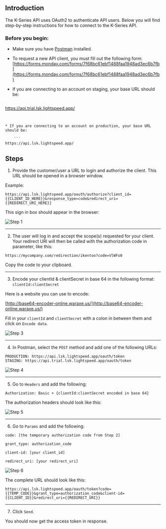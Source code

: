 ## Introduction

The K-Series API uses OAuth2 to authenticate API users. Below you will find step-by-step instructions for how to connect to the K-Series API.


### Before you begin:



* Make sure you have [Postman](https://www.postman.com/downloads/) installed.

* To request a new API client, you must fill out the following form: [https://forms.monday.com/forms/7f68bc61ebf1488faa1948ad3ec6b7fb](https://forms.monday.com/forms/7f68bc61ebf1488faa1948ad3ec6b7fb)

* If you are connecting to an account on staging, your base URL should be:

  ```
https://api.trial.lsk.lightspeed.app/
```


* If you are connecting to an account on production, your base URL should be:

    ```
https://api.lsk.lightspeed.app/
```




## Steps



1. Provide the customer/user a URL to login and authorize the client. This URL should be opened in a browser window.

  Example:

  ```
https://api.lsk.lightspeed.app/oauth/authorize?client_id={{CLIENT_ID_HERE}}&response_type=code&redirect_uri={{REDIRECT_URI_HERE}}
```


  This sign in box should appear in the browser:

  ![Step 1](step1.png "step1")

***

2. The user will log in and accept the scope(s) requested for your client. Your redirect URI will then be called with the authorization code in parameter, like this:


  ```
https://mycompany.com/redirection/ikentoo?code=VlWFo0
```


Copy the code to your clipboard.

***

3. Encode your clientId & clientSecret in base 64 in the following format: `clientId:clientSecret`

Here is a website you can use to encode:

[http://base64-encoder-online.waraxe.us/](http://base64-encoder-online.waraxe.us/)

Fill in your `clientId` and `clientSecret` with a colon in between them and click on `Encode data`.


![Step 3](step3.png "step3")

***

4. In Postman, select the `POST` method and add one of the following URLs:

```
PRODUCTION: https://api.lsk.lightspeed.app/oauth/token
STAGING: https://api.trial.lsk.lightspeed.app/oauth/token
```

![Step 4](step4.png "step4")

***

5. Go to `Headers` and add the following:

```
Authorization: Basic + {clientId:clientSecret encoded in base 64}
```

The authorization headers should look like this:


![Step 5](step5.png "step5")

***

6. Go to `Params` and add the following:

```
code: [the temporary authorization code from Step 2]

grant_type: authorization_code

client-id: [your client_id]

redirect_uri: [your redirect_uri]

```

![Step 6](step6.png "step6")


The complete URL should look like this:


```
https://api.lsk.lightspeed.app/oauth/token?code={{TEMP_CODE}}&grant_type=authorization_code&client-id={{CLIENT_ID}}&redirect_uri={{REDIRECT_URI}}
```
***

7. Click `Send`.

You should now get the access token in response.
